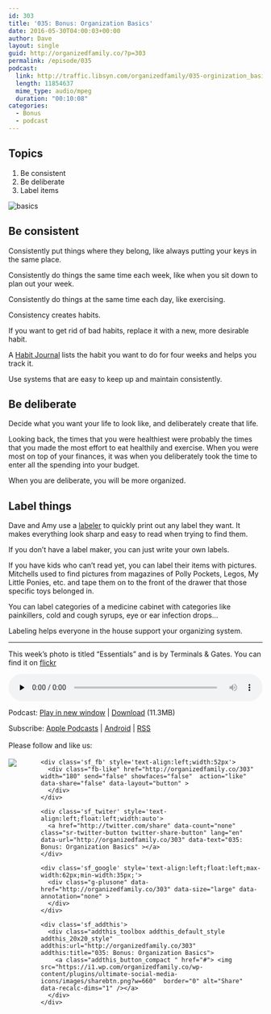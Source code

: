 ```yaml
---
id: 303
title: '035: Bonus: Organization Basics'
date: 2016-05-30T04:00:03+00:00
author: Dave
layout: single
guid: http://organizedfamily.co/?p=303
permalink: /episode/035
podcast:
  link: http://traffic.libsyn.com/organizedfamily/035-orginization_basics.mp3
  length: 11854637
  mime_type: audio/mpeg
  duration: "00:10:08"
categories:
  - Bonus
  - podcast
---
```

## Topics

  1. Be consistent
  2. Be deliberate
  3. Label items

<img src="https://i0.wp.com/organizedfamily.co/wp-content/uploads/2016/05/essentials.jpg?w=660" alt="basics" data-recalc-dims="1" /> 

## Be consistent

Consistently put things where they belong, like always putting your keys in the same place.

Consistently do things the same time each week, like when you sit down to plan out your week.

Consistently do things at the same time each day, like exercising.

Consistency creates habits.

If you want to get rid of bad habits, replace it with a new, more desirable habit.

A [Habit Journal](https://www.kickstarter.com/projects/1547291031/the-habit-journal-track-your-habits-and-achieve-yo) lists the habit you want to do for four weeks and helps you track it.

Use systems that are easy to keep up and maintain consistently.

## Be deliberate

Decide what you want your life to look like, and deliberately create that life.

Looking back, the times that you were healthiest were probably the times that you made the most effort to eat healthily and exercise. When you were most on top of your finances, it was when you deliberately took the time to enter all the spending into your budget.

When you are deliberate, you will be more organized.

## Label things

Dave and Amy use a [labeler](http://www.brother-usa.com/Labeling_Solutions/ModelDetail/7/PT45M/Overview) to quickly print out any label they want. It makes everything look sharp and easy to read when trying to find them.

If you don&#8217;t have a label maker, you can just write your own labels.

If you have kids who can&#8217;t read yet, you can label their items with pictures. Mitchells used to find pictures from magazines of Polly Pockets, Legos, My Little Ponies, etc. and tape them on to the front of the drawer that those specific toys belonged in.

You can label categories of a medicine cabinet with categories like painkillers, cold and cough syrups, eye or ear infection drops&#8230;

Labeling helps everyone in the house support your organizing system.

* * *

This week&#8217;s photo is titled &#8220;Essentials&#8221; and is by Terminals & Gates. You can find it on [flickr](https://www.flickr.com/photos/terminals/13361563673/)

<div class="powerpress_player" id="powerpress_player_5357">
  <audio class="wp-audio-shortcode" id="audio-303-37" preload="none" style="width: 100%;" controls="controls"><source type="audio/mpeg" src="http://traffic.libsyn.com/organizedfamily/035-orginization_basics.mp3?_=37" /><a href="http://traffic.libsyn.com/organizedfamily/035-orginization_basics.mp3">http://traffic.libsyn.com/organizedfamily/035-orginization_basics.mp3</a></audio>
</div>

<p class="powerpress_links powerpress_links_mp3">
  Podcast: <a href="http://traffic.libsyn.com/organizedfamily/035-orginization_basics.mp3" class="powerpress_link_pinw" target="_blank" title="Play in new window" onclick="return powerpress_pinw('http://organizedfamily.co/?powerpress_pinw=303-podcast');" rel="nofollow">Play in new window</a> | <a href="http://traffic.libsyn.com/organizedfamily/035-orginization_basics.mp3" class="powerpress_link_d" title="Download" rel="nofollow" download="035-orginization_basics.mp3">Download</a> (11.3MB)
</p>

<p class="powerpress_links powerpress_subscribe_links">
  Subscribe: <a href="https://itunes.apple.com/us/podcast/organized-family/id1047979605?mt=2&ls=1#episodeGuid=http%3A%2F%2Forganizedfamily.co%2F%3Fp%3D303" class="powerpress_link_subscribe powerpress_link_subscribe_itunes" title="Subscribe on Apple Podcasts" rel="nofollow">Apple Podcasts</a> | <a href="http://subscribeonandroid.com/organizedfamily.co/feed/podcast" class="powerpress_link_subscribe powerpress_link_subscribe_android" title="Subscribe on Android" rel="nofollow">Android</a> | <a href="http://organizedfamily.co/feed/podcast" class="powerpress_link_subscribe powerpress_link_subscribe_rss" title="Subscribe via RSS" rel="nofollow">RSS</a>
</p>

<div class='sfsi_Sicons' style='width: 100%; display: inline-block; vertical-align: middle; text-align:left'>
  <div style='margin:0px 8px 0px 0px; line-height: 24px'>
    <span>Please follow and like us:</span>
  </div>
  
  <div class='sfsi_socialwpr'>
    <div class='sf_subscrbe' style='text-align:left;float:left;width:64px'>
      <a href="http://www.specificfeeds.com/widget/emailsubscribe/MTc5ODgx/OA==/" target="_blank"><img src="https://i2.wp.com/organizedfamily.co/wp-content/plugins/ultimate-social-media-icons/images/follow_subscribe.png?w=660" data-recalc-dims="1" /></a>
    </div>
    
    <div class='sf_fb' style='text-align:left;width:52px'>
      <div class="fb-like" href="http://organizedfamily.co/303" width="180" send="false" showfaces="false"  action="like" data-share="false" data-layout="button" >
      </div>
    </div>
    
    <div class='sf_twiter' style='text-align:left;float:left;width:auto'>
      <a href="http://twitter.com/share" data-count="none" class="sr-twitter-button twitter-share-button" lang="en" data-url="http://organizedfamily.co/303" data-text="035: Bonus: Organization Basics" ></a>
    </div>
    
    <div class='sf_google' style='text-align:left;float:left;max-width:62px;min-width:35px;'>
      <div class="g-plusone" data-href="http://organizedfamily.co/303" data-size="large" data-annotation="none" >
      </div>
    </div>
    
    <div class='sf_addthis'>
      <div class="addthis_toolbox addthis_default_style addthis_20x20_style" addthis:url="http://organizedfamily.co/303" addthis:title="035: Bonus: Organization Basics">
        <a class="addthis_button_compact " href="#"> <img src="https://i1.wp.com/organizedfamily.co/wp-content/plugins/ultimate-social-media-icons/images/sharebtn.png?w=660"  border="0" alt="Share" data-recalc-dims="1" /></a>
      </div>
    </div>
  </div>
</div>